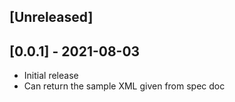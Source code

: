 ## [Unreleased]

## [0.0.1] - 2021-08-03

- Initial release
- Can return the sample XML given from spec doc
